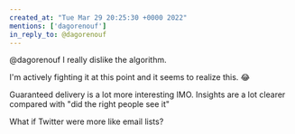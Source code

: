 ```yaml
---
created_at: "Tue Mar 29 20:25:30 +0000 2022"
mentions: ['dagorenouf']
in_reply_to: @dagorenouf
---
```


@dagorenouf I really dislike the algorithm.

I'm actively fighting it at this point and it seems to realize this. 😂

Guaranteed delivery is a lot more interesting IMO. Insights are a lot clearer compared with "did the right people see it"

What if Twitter were more like email lists?